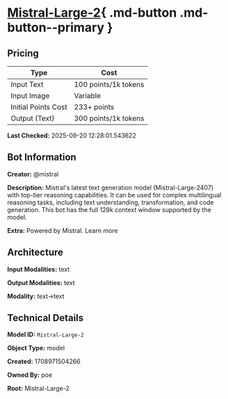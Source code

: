 # [Mistral-Large-2](https://poe.com/Mistral-Large-2){ .md-button .md-button--primary }

## Pricing

| Type | Cost |
|------|------|
| Input Text | 100 points/1k tokens |
| Input Image | Variable |
| Initial Points Cost | 233+ points |
| Output (Text) | 300 points/1k tokens |

**Last Checked:** 2025-09-20 12:28:01.543622


## Bot Information

**Creator:** @mistral

**Description:** Mistral's latest text generation model (Mistral-Large-2407) with top-tier reasoning capabilities. It can be used for complex multilingual reasoning tasks, including text understanding, transformation, and code generation. This bot has the full 128k context window supported by the model.

**Extra:** Powered by Mistral. Learn more


## Architecture

**Input Modalities:** text

**Output Modalities:** text

**Modality:** text->text


## Technical Details

**Model ID:** `Mistral-Large-2`

**Object Type:** model

**Created:** 1708971504266

**Owned By:** poe

**Root:** Mistral-Large-2
